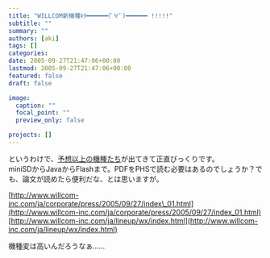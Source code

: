 ```yaml
---
title: "WILLCOM新機種ｷﾀ━━━━━━(ﾟ∀ﾟ)━━━━━━ !!!!!"
subtitle: ""
summary: ""
authors: [aki]
tags: []
categories: 
date: 2005-09-27T21:47:06+00:00
lastmod: 2005-09-27T21:47:06+00:00
featured: false
draft: false

image:
  caption: ""
  focal_point: ""
  preview_only: false

projects: []
---
```

というわけで、[予想以上の機種たち](http://k-tai.impress.co.jp/cda/article/news_toppage/25795.html)が出てきて正直びっくりです。  
miniSDからJavaからFlashまで。PDFをPHSで読む必要はあるのでしょうか？でも、論文が読めたら便利だな、とは思いますが。  
  
[http://www.willcom-inc.com/ja/corporate/press/2005/09/27/index\_01.html](http://www.willcom-inc.com/ja/corporate/press/2005/09/27/index_01.html)  
[http://www.willcom-inc.com/ja/lineup/wx/index.html](http://www.willcom-inc.com/ja/lineup/wx/index.html)  
  
機種変は高いんだろうなぁ……


